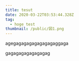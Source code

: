 ```yaml
---
title: tesut
date: 2020-03-22T03:53:44.328Z
tag:
  - hoge test
thumbnail: /public/図1.png
---
```

agegagagagagagagagaggaga





gagagagagagagagag